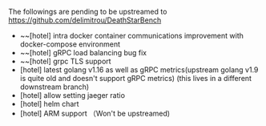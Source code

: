 The followings are pending to be upstreamed to https://github.com/delimitrou/DeathStarBench
- ~~[hotel] intra docker container communications improvement with docker-compose environment
- ~~[hotel] gRPC load balancing bug fix
- ~~[hotel] grpc TLS support
- [hotel] latest golang v1.16 as well as gRPC metrics(upstream golang v1.9 is quite old and doesn't support gRPC metrics) (this lives in a different downstream branch)
- [hotel] allow setting jaeger ratio
- [hotel] helm chart
- [hotel] ARM support （Won't be upstreamed)
